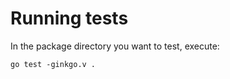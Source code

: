 # Running tests
In the package directory you want to test, execute:
```shell
go test -ginkgo.v .
```